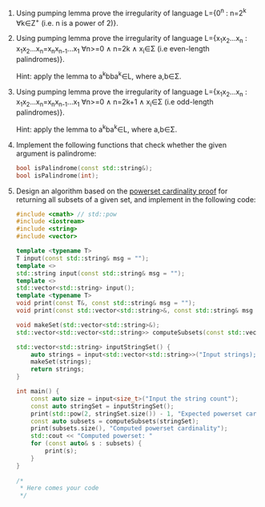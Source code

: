 1. Using pumping lemma prove the irregularity of language L={0<sup>n</sup> : n=2<sup>k</sup> ∀k∈Z<sup>+</sup> (i.e. n is a power of 2)}.

2. Using pumping lemma prove the irregularity of language L={x<sub>1</sub>x<sub>2</sub>...x<sub>n</sub> :  x<sub>1</sub>x<sub>2</sub>...x<sub>n</sub>=x<sub>n</sub>x<sub>n-1</sub>...x<sub>1</sub> ∀n>=0 ∧ n=2k ∧ x<sub>i</sub>∈Σ (i.e even-length palindromes)}.

   Hint: apply the lemma to a<sup>k</sup>bba<sup>k</sup>∈L, where a,b∈Σ.

3. Using pumping lemma prove the irregularity of language L={x<sub>1</sub>x<sub>2</sub>...x<sub>n</sub> :  x<sub>1</sub>x<sub>2</sub>...x<sub>n</sub>=x<sub>n</sub>x<sub>n-1</sub>...x<sub>1</sub> ∀n>=0 ∧ n=2k+1 ∧ x<sub>i</sub>∈Σ (i.e odd-length palindromes)}.

   Hint: apply the lemma to a<sup>k</sup>ba<sup>k</sup>∈L, where a,b∈Σ.

4. Implement the following functions that check whether the given argument is palindrome:
   ```cpp
   bool isPalindrome(const std::string&);
   bool isPalindrome(int);
   ```

5. Design an algorithm based on the [powerset cardinality proof](https://en.wikipedia.org/wiki/Power_set#Representing_subsets_as_functions) for returning all subsets of a given set, and implement in the following code:
   ```cpp
   #include <cmath> // std::pow
   #include <iostream>
   #include <string>
   #include <vector>

   template <typename T>
   T input(const std::string& msg = "");
   template <>
   std::string input(const std::string& msg = "");
   template <>
   std::vector<std::string> input();
   template <typename T>
   void print(const T&, const std::string& msg = "");
   void print(const std::vector<std::string>&, const std::string& msg = "");

   void makeSet(std::vector<std::string>&);
   std::vector<std::vector<std::string>> computeSubsets(const std::vector<std::string>);

   std::vector<std::string> inputStringSet() {
       auto strings = input<std::vector<std::string>>("Input strings);
       makeSet(strings);
       return strings;
   }
   
   int main() {
       const auto size = input<size_t>("Input the string count");
       const auto stringSet = inputStringSet();
       print(std::pow(2, stringSet.size()) - 1, "Expected powerset cardinality));
       const auto subsets = computeSubsets(stringSet);
       print(subsets.size(), "Computed powerset cardinality");
       std::cout << "Computed powerset: "
       for (const auto& s : subsets) {
           print(s);
       }
   }
    
   /*
    * Here comes your code
    */
   ```
